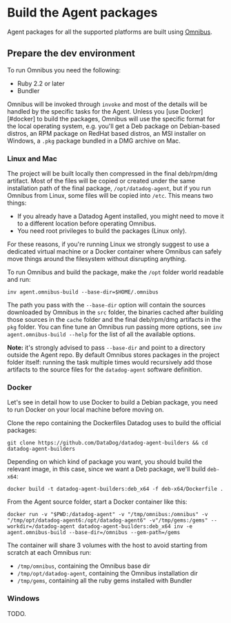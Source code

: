# Build the Agent packages

Agent packages for all the supported platforms are built using
[Omnibus](https://github.com/chef/omnibus).

## Prepare the dev environment

To run Omnibus you need the following:

 * Ruby 2.2 or later
 * Bundler

Omnibus will be invoked through `invoke` and most of the details will be handled
by the specific tasks for the Agent. Unless you [use Docker][#docker] to build
the packages, Omnibus will use the specific format for the local operating system,
e.g. you'll get a Deb package on Debian-based distros, an RPM package on RedHat
based distros, an MSI installer on Windows, a `.pkg` package bundled in a DMG
archive on Mac.

### Linux and Mac

The project will be built locally then compressed in the final deb/rpm/dmg artifact.
Most of the files will be copied or created under the same installation path of
the final package, `/opt/datadog-agent`, but if you run Omnibus from Linux, some
files will be copied into `/etc`. This means two things:

 * If you already have a Datadog Agent installed, you might need to move it to a
   different location before operating Omnibus.
 * You need root privileges to build the packages (Linux only).

For these reasons, if you're running Linux we strongly suggest to use a dedicated
virtual machine or a Docker container where Omnibus can safely move things around
the filesystem without disrupting anything.

To run Omnibus and build the package, make the `/opt` folder world readable and run:
```
inv agent.omnibus-build --base-dir=$HOME/.omnibus
```

The path you pass with the `--base-dir` option will contain the sources
downloaded by Omnibus in the `src` folder, the binaries cached after building
those sources in the `cache` folder and the final deb/rpm/dmg artifacts in the
`pkg` folder. You can fine tune an Omnibus run passing more options, see
`inv agent.omnibus-build --help` for the list of all the available options.

**Note:** it's strongly advised to pass `--base-dir` and point to a directory
outside the Agent repo. By default Omnibus stores packages in the project folder
itself: running the task multiple times would recursively add those artifacts to
the source files for the `datadog-agent` software definition.

### Docker

Let's see in detail how to use Docker to build a Debian package, you need to run
Docker on your local machine before moving on.

Clone the repo containing the Dockerfiles Datadog uses to build the official
packages:
```
git clone https://github.com/DataDog/datadog-agent-builders && cd datadog-agent-builders
```

Depending on which kind of package you want, you should build the relevant image,
in this case, since we want a Deb package, we'll build `deb-x64`:
```
docker build -t datadog-agent-builders:deb_x64 -f deb-x64/Dockerfile .
```

From the Agent source folder, start a Docker container like this:
```
docker run -v "$PWD:/datadog-agent" -v "/tmp/omnibus:/omnibus" -v "/tmp/opt/datadog-agent6:/opt/datadog-agent6" -v"/tmp/gems:/gems" --workdir=/datadog-agent datadog-agent-builders:deb_x64 inv -e agent.omnibus-build --base-dir=/omnibus --gem-path=/gems
```

The container will share 3 volumes with the host to avoid starting from scratch
at each Omnibus run:

 * `/tmp/omnibus`, containing the Omnibus base dir
 * `/tmp/opt/datadog-agent`, containing the Omnibus installation dir
 * `/tmp/gems`, containing all the ruby gems installed with Bundler

### Windows

TODO.